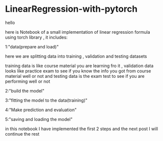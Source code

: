 # LinearRegression-with-pytorch

hello 


here is Notebook  of a small implementation of linear regression formula using torch library , it includes:


1:"data(prepare and load)"  

here we are splitting data into training , validation and testing    datasets

training data is like course material you are learning fro it , validation data looks like practice exam to see if you know the info you got from course material well or not and testing data is the exam test to see if you are performing well or not      

             

2:"build the model"

3:"fitting the model to the data(training)"

4:"Make prediction and evaluation"

 5:"saving and loading the model"



in this notebook I have implemented the first 2 steps and the next post I will continue the rest 



